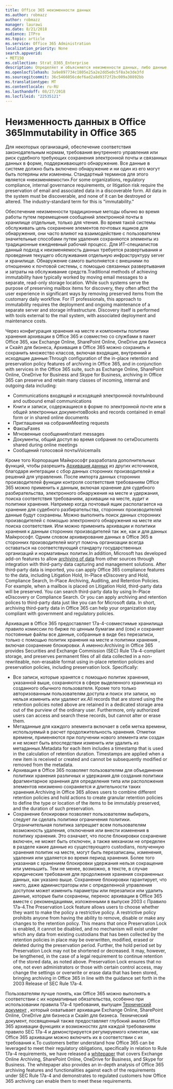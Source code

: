 ```yaml
---
title: Office 365 неизменности данных
ms.author: robmazz
author: robmazz
manager: laurawi
ms.date: 8/21/2018
audience: ITPro
ms.topic: article
ms.service: Office 365 Administration
localization_priority: None
search.appverid:
- MET150
ms.collection: Strat_O365_Enterprise
description: Определяет и объясняются неизменности данных, либо данные, должно быть включено обнаружение и не может быть удален или изменен.
ms.openlocfilehash: 3a9e897734c1805e25a2e2dd5e0c5f8a3e3de3fd
ms.sourcegitcommit: 36c5466056cdef6ad2a8d9372f2bc009a30892bb
ms.translationtype: MT
ms.contentlocale: ru-RU
ms.lasthandoff: 08/27/2018
ms.locfileid: "22535121"
---
```

# <a name="immutability-in-office-365"></a><span data-ttu-id="ce15c-103">Неизменность данных в Office 365</span><span class="sxs-lookup"><span data-stu-id="ce15c-103">Immutability in Office 365</span></span>
<span data-ttu-id="ce15c-p101">Для некоторых организаций, обеспечение соответствия законодательным нормам, требования внутреннего управления или риск судебного требующих сохранения электронной почты и связанных данных в форме, поддерживающего обнаружение. Все данные в системе должно быть включено обнаружение и ни один из его могут быть потеряны или изменены. Стандартный терминов для этого является «неизменяемости».</span><span class="sxs-lookup"><span data-stu-id="ce15c-p101">For some organizations, regulatory compliance, internal governance requirements, or litigation risk require the preservation of email and associated data in a discoverable form. All data in the system must be discoverable, and none of it can be destroyed or altered. The industry-standard term for this is "immutability."</span></span> 

<span data-ttu-id="ce15c-p102">Обеспечение неизменности традиционные методы обычно во время работы путем перемещения сообщений электронной почты в хранилище отдельные, только для чтения. Во время такой системы обслуживать цель сохранение элементов почтовых ящиков для обнаружения, они часто влияют на взаимодействие с пользователем значительные способами путем удаления сохраняются элементы из традиционные ежедневный рабочий процесс. Для ИТ-специалистов данный подход к неизменяемость данных требуется развертывания и проведения текущего обслуживания отдельную инфраструктуру server и хранилище. Обнаружение самого выполняется с внешними по отношению к почтовой системы, с помощью связанных развертывания и затраты на обслуживание средств.</span><span class="sxs-lookup"><span data-stu-id="ce15c-p102">Traditional methods of achieving immutability have typically worked by moving email messages to a separate, read-only storage location. While such systems serve the purpose of preserving mailbox items for discovery, they often affect the user experience in significant ways by removing preserved items from the customary daily workflow. For IT professionals, this approach to immutability requires the deployment and ongoing maintenance of a separate server and storage infrastructure. Discovery itself is performed with tools external to the mail system, with associated deployment and maintenance costs.</span></span>

<span data-ttu-id="ce15c-111">Через конфигурация хранения на месте и компоненты политики хранения архивации в Office 365 и совместно со службами в пакет Office 365, как Exchange Online, SharePoint Online, OneDrive для бизнеса и Скайп для бизнеса, Архивация в Office 365 можно сохранить и сохранить множество классов, включая входящие, внутренний и исходящие данные:</span><span class="sxs-lookup"><span data-stu-id="ce15c-111">Through configuration of the in-place retention and preservation policy features of archiving in Office 365, and in conjunction with services in the Office 365 suite, such as Exchange Online, SharePoint Online, OneDrive for Business and Skype for Business, archiving in Office 365 can preserve and retain many classes of incoming, internal and outgoing data including:</span></span>
- <span data-ttu-id="ce15c-112">Communications входящей и исходящей электронной почты</span><span class="sxs-lookup"><span data-stu-id="ce15c-112">Inbound and outbound email communications</span></span>
- <span data-ttu-id="ce15c-113">Книги и записи, содержащиеся в форме по электронной почте или в общей электронных документов</span><span class="sxs-lookup"><span data-stu-id="ce15c-113">Books and records contained in email form or in shared online documents</span></span>
- <span data-ttu-id="ce15c-114">Приглашения на собрания</span><span class="sxs-lookup"><span data-stu-id="ce15c-114">Meeting requests</span></span>
- <span data-ttu-id="ce15c-115">Факсы</span><span class="sxs-lookup"><span data-stu-id="ce15c-115">Faxes</span></span>
- <span data-ttu-id="ce15c-116">Мгновенные сообщения</span><span class="sxs-lookup"><span data-stu-id="ce15c-116">Instant messages</span></span>
- <span data-ttu-id="ce15c-117">Документы, общий доступ во время собрания по сети</span><span class="sxs-lookup"><span data-stu-id="ce15c-117">Documents shared during online meetings</span></span>
- <span data-ttu-id="ce15c-118">Сообщений голосовой почты</span><span class="sxs-lookup"><span data-stu-id="ce15c-118">Voicemails</span></span>

<span data-ttu-id="ce15c-p103">Кроме того Корпорация Майкрософт разработала дополнительных функций, чтобы разрешить [Архивация данных](https://support.office.com/article/Archiving-third-party-data-in-Office-365-0ce338d5-3666-4a18-86ab-c6910ff408cc) из других источников, благодаря интеграции с сбор данных сторонних производителей и решений для управления. После импорта данных сторонних производителей функции контроля соответствия требованиям Office 365 можно применить к данным, включая хранение для судебного разбирательства, электронного обнаружения на месте и удержания, поиска соответствия требованиям, архивации на месте, аудит и политики хранения. Например когда почтовый ящик располагается на хранение для судебного разбирательства, сторонних производителей данные будут сохранены. Можно выполнить поиск данных сторонних производителей с помощью электронного обнаружения на месте или поиска соответствия. Или можно применить архивации и политики хранения к данным сторонних производителей так же, как и для данных Майкрософт. Одним словом архивирование данных в Office 365 в сторонних производителей могут помочь организации всегда оставаться на соответствующий стандарту государственных организаций и нормативных политик.</span><span class="sxs-lookup"><span data-stu-id="ce15c-p103">In addition, Microsoft has developed add-on features to allow [archiving of data](https://support.office.com/article/Archiving-third-party-data-in-Office-365-0ce338d5-3666-4a18-86ab-c6910ff408cc) from other sources through integration with third-party data capturing and management solutions. After third-party data is imported, you can apply Office 365 compliance features to the data, including Litigation Hold, In-Place eDiscovery and Hold, Compliance Search, In-Place Archiving, Auditing, and Retention Policies. For example, when a mailbox is placed on Litigation Hold, third-party data will be preserved. You can search third-party data by using In-Place eDiscovery or Compliance Search. Or you can apply archiving and retention polices to third-party data just like you can for Microsoft data. In short, archiving third-party data in Office 365 can help your organization stay compliant with government and regulatory policies.</span></span>

<span data-ttu-id="ce15c-p104">Архивация в Office 365 предоставляет 17a-4-совместимые хранилища правило комиссии по бирже по ценным бумагам and (сек) и сохраняет постоянные файлы все данные, собранные в виде без перезаписи, только с помощью политик хранения на месте и политики хранения , включая сохранение блокировки. А именно:</span><span class="sxs-lookup"><span data-stu-id="ce15c-p104">Archiving in Office 365 provides Securities and Exchange Commission (SEC) Rule 17a-4-compliant storage, and preserves permanent files of all data collected in a non-rewriteable, non-erasable format using in-place retention policies and preservation policies, including preservation lock. Specifically:</span></span>
- <span data-ttu-id="ce15c-p105">Все записи, которые хранятся с помощью политик хранения, указанной выше, сохраняются в сфере выделенного хранилища из созданного обычного пользователя. Кроме того только авторизованным пользователям доступа и поиск эти записи, но нельзя изменить или удаляют их.</span><span class="sxs-lookup"><span data-stu-id="ce15c-p105">All records that are stored using the retention policies noted above are retained in a dedicated storage area out of the purview of the ordinary user. Furthermore, only authorized users can access and search these records, but cannot alter or erase them.</span></span>
- <span data-ttu-id="ce15c-p106">Метаданные для каждого элемента включает в себя метка времени, используемый в расчет продолжительность хранения. Отметки времени, применяются при получении нового элемента или создан и не может быть впоследствии изменить или удалить из метаданных.</span><span class="sxs-lookup"><span data-stu-id="ce15c-p106">Metadata for each item includes a timestamp that is used in the calculation of retention duration. Timestamps are applied when a new item is received or created and cannot be subsequently modified or removed from the metadata.</span></span>
- <span data-ttu-id="ce15c-131">Архивация в Office 365 позволяет пользователям для объединения политики хранения различных и удержания для создания политики фрагментарное хранения для определения типа или расположения элементов неизменно сохраняется и длительности таких хранения.</span><span class="sxs-lookup"><span data-stu-id="ce15c-131">Archiving in Office 365 allows users to combine different retention policies and hold actions to create granular retention policies to define the type or location of the items to be immutably preserved, and the duration of such preservation.</span></span>
- <span data-ttu-id="ce15c-p107">Сохранение блокировки позволяет пользователям выбирать, следует ли сделать политики ограничения политики. Ограничительная политика запрещает всем пользователям возможность удаления, отключения или внести изменения в политику хранения. Это означает, что после блокировки сохранение включен, не может быть отключен, а также механизм не определен в разделе какие данные из существующего custodians, полученную хранения политик на месте, могут быть перезаписаны, изменения, удаления или удаляется во время период хранения. Более того указанная с хранением блокировки удержания нельзя сокращение или уменьшить. Тем не менее, возможно, в тексте, в случае юридические требования для продолжения хранения сохраненных данных, как указано выше. Сохранение блокировки гарантирует, что никто, даже администраторы или с определенной управления доступом может изменить параметры или перезаписи или удалить данные, которые были сохранены, перенос архивации в Office 365 вместе с рекомендациями, изложенными в выпуске 2003 с Правило 17a-4.</span><span class="sxs-lookup"><span data-stu-id="ce15c-p107">The Preservation Lock feature allows users to choose whether they want to make the policy a restrictive policy. A restrictive policy prohibits anyone from having the ability to remove, disable or make any changes to the retention policy. This means that once Preservation Lock is enabled, it cannot be disabled, and no mechanism will exist under which any data from existing custodians that has been collected by the retention policies in place may be overwritten, modified, erased or deleted during the preservation period. Further, the hold period set by Preservation Lock may not be shortened or decreased. It may, however, be lengthened, in the case of a legal requirement to continue retention of the stored data, as noted above. Preservation Lock ensures that no one, not even administrators or those with certain control access, may change the settings or overwrite or erase data that has been stored, bringing archiving in Office 365 in line with the guidance set forth in the 2003 Release of SEC Rule 17a-4.</span></span>

<span data-ttu-id="ce15c-p108">Пользователям лучше понять, как Office 365 можно выполнять в соответствии с их нормативные обязательства, особенно при использовании правила 17a-4 требования, выпущен [Технический документ](https://go.microsoft.com/fwlink/?linkid=830440) , который охватывает архивации Exchange Online, SharePoint Online, OneDrive для бизнеса и Скайп для бизнеса. Технический документ, посвященный также предоставляет глубокий анализ Office 365 архивации функциях и возможностях для каждой требованиям правило SEC 17a-4 и демонстрируется регулируемого клиентам, как Office 365 архивации можно включить их в соответствии с их требования к.</span><span class="sxs-lookup"><span data-stu-id="ce15c-p108">To customers better understand how Office 365 can be leveraged to meet their regulatory obligations, specifically in relation to Rule 17a-4 requirements, we have released a [whitepaper](https://go.microsoft.com/fwlink/?linkid=830440) that covers Exchange Online Archiving, SharePoint Online, OneDrive for Business, and Skype for Business. The whitepaper also provides an in-depth analysis of Office 365 archiving features and functionalities against each of the requirements under SEC Rule 17a-4 and demonstrates to regulated customers how Office 365 archiving can enable them to meet these requirements.</span></span>
